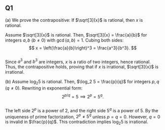 ## Q1

(a)
We prove the contrapositive: If $\sqrt[3]{x}$ is rational, then $x$ is rational.  

Assume $\sqrt[3]{x}$ is rational. Then, $\sqrt[3]{x} = \frac{a}{b}$ for integers $a, b$ ($b \neq 0$) with $\gcd(a, b) = 1$. Cubing both sides:  
$$
x = \left(\frac{a}{b}\right)^3 = \frac{a^3}{b^3}.
$$  
Since $a^3$ and $b^3$ are integers, $x$ is a ratio of two integers, hence rational. Thus, the contrapositive holds, proving that if $x$ is irrational, $\sqrt[3]{x}$ is irrational.  

(b)
Assume $\log_2 5$ is rational. Then, $\log_2 5 = \frac{p}{q}$ for integers $p, q$ ($q \neq 0$). Rewriting in exponential form:  
$$
2^{p/q} = 5 \implies 2^p = 5^q.
$$  
The left side $2^p$ is a power of 2, and the right side $5^q$ is a power of 5. By the uniqueness of prime factorization, $2^p \neq 5^q$ unless $p = q = 0$. However, $q = 0$ is invalid in $\frac{p}{q}$. This contradiction implies $\log_2 5$ is irrational.